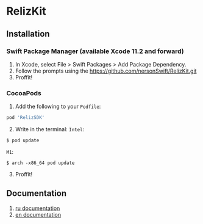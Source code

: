 # RelizKit

## Installation

### Swift Package Manager (available Xcode 11.2 and forward)
1. In Xcode, select File > Swift Packages > Add Package Dependency.
2. Follow the prompts using the https://github.com/nersonSwift/RelizKit.git
3. Proffit!

### CocoaPods
1. Add the following to your `Podfile`:
```ruby
pod 'RelizSDK'
```
2. Write in the terminal:
`Intel`:
```
$ pod update
```
`M1`:
```
$ arch -x86_64 pod update
```
3. Proffit!

## Documentation

1. [ru documentation](Documentation-RU/firebase_in_libraries.md)
2. [en documentation](Documentation-EN/firebase_in_libraries.md)
